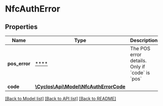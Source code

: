 # NfcAuthError

## Properties
Name | Type | Description | Notes
------------ | ------------- | ------------- | -------------
**pos_error** | [****](.md) | The POS error details. Only if &#x60;code&#x60; is &#x60;pos&#x60; | [optional] 
**code** | [**\Cyclos\Api\Model\NfcAuthErrorCode**](NfcAuthErrorCode.md) |  | [optional] 

[[Back to Model list]](../../README.md#documentation-for-models) [[Back to API list]](../../README.md#documentation-for-api-endpoints) [[Back to README]](../../README.md)

